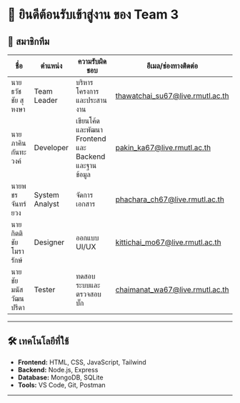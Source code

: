 # 🎉 ยินดีต้อนรับเข้าสู่งาน ของ Team 3

## 👥 สมาชิกทีม

| ชื่อ                     | ตำแหน่ง           | ความรับผิดชอบ                                         | อีเมล/ช่องทางติดต่อ                         |
|--------------------------|-------------------|---------------------------------------------------------|-----------------------------------------------|
| นายธวัชชัย สุหงษา       | Team Leader      | บริหารโครงการและประสานงาน                              | thawatchai_su67@live.rmutl.ac.th            |
| นายภาคิน กันทะวงค์      | Developer        | เขียนโค้ดและพัฒนา Frontend และ Backend และฐานข้อมูล   | pakin_ka67@live.rmutl.ac.th                  |
| นายพชร จันทร์ยวง        | System Analyst   | จัดการเอกสาร                                             | phachara_ch67@live.rmutl.ac.th               |
| นายกิตติชัย โมรารักษ์   | Designer         | ออกแบบ UI/UX                                            | kittichai_mo67@live.rmutl.ac.th              |
| นายชัยมนัส วัฒนปรีดา    | Tester           | ทดสอบระบบและตรวจสอบบั๊ก                                | chaimanat_wa67@live.rmutl.ac.th              |

---

## 🛠️ เทคโนโลยีที่ใช้  
- **Frontend:** HTML, CSS, JavaScript, Tailwind  
- **Backend:** Node.js, Express  
- **Database:** MongoDB, SQLite  
- **Tools:** VS Code, Git, Postman  

---
